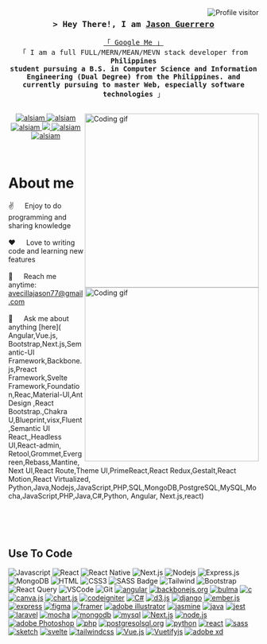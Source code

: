 <!--
<h2 align="center">
  Welcome to Jason Guerrero World!
  <img src="https://media.giphy.com/media/hvRJCLFzcasrR4ia7z/giphy.gif" width="28">
</h2>
-->

<!--
<p align="center">
  <a href="https://github.com/alsiam"><img src="https://readme-typing-svg.herokuapp.com/?lines=Self%20Taught%20Programmer;Front%20End%20Developer;1.5%2B%20years%20of%20coding%20experience;Always%20learning%20new%20things&center=true&width=380&height=45"></a>
</p>

 -->

<a href="https://komarev.com/ghpvc/?username=alsiam">
  <img align="right" src="https://komarev.com/ghpvc/?username=alsiam&label=Visitors&color=0e75b6&style=flat" alt="Profile visitor" />
</a>




<!-- Intro  -->
<h3 align="center">
        <samp>&gt; Hey There!, I am
                <b><a target="_blank" href="">Jason Guerrero</a></b>
        </samp>
</h3>


<p align="center"> 
  <samp>
    <a href="">「 Google Me 」</a>
    <br>
    「 I am a full FULL/MERN/MEAN/MEVN stack  developer from <b>Philippines <br> student pursuing a B.S. in Computer Science and Information Engineering (Dual Degree) from the Philippines. and currently pursuing to master Web, especially software technologies</b> 」
    <br>
    <br>
  </samp>
</p>
<img align="right" width="350" src="/assets/programmer.gif" alt="Coding gif" />
<p align="center">
 <a href="" target="blank">
  <img src="https://img.shields.io/badge/Website-DC143C?style=for-the-badge&logo=medium&logoColor=white" alt="alsiam" />
 </a>
 <a href="" target="_blank">
  <img src="https://img.shields.io/badge/LinkedIn-0077B5?style=for-the-badge&logo=linkedin&logoColor=white" alt="alsiam"/>
 </a>
 <a href="" target="_blank">
  <img src="https://img.shields.io/badge/dev.to-0A0A0A?style=for-the-badge&logo=dev.to&logoColor=white" alt="alsiam" />
 </a>
 <a href="" target="_blank">
  <img src="https://img.shields.io/badge/Twitter-1DA1F2?style=for-the-badge&logo=twitter&logoColor=white" />
 </a>
 <a href="" target="_blank">
  <img src="https://img.shields.io/badge/Instagram-fe4164?style=for-the-badge&logo=instagram&logoColor=white" alt="alsiam" />
 </a> 
 <a href="" target="_blank">
  <img src="https://img.shields.io/badge/Facebook-20BEFF?&style=for-the-badge&logo=facebook&logoColor=white" alt="alsiam"  />
  </a> 
</p>
<br />

<!-- About Section -->
 # About me
 
<p>
 <img align="right" width="350" src="/assets/programmer.gif" alt="Coding gif" />
  
 ✌️ &emsp; Enjoy to do programming and sharing knowledge <br/><br/>
 ❤️ &emsp; Love to writing code and learning new features<br/><br/>
 📧 &emsp; Reach me anytime: avecillajason77@gmail.com<br/><br/>
 💬 &emsp; Ask me about anything [here](
Angular,Vue.js,
Bootstrap,Next.js,Semantic-UI Framework,Backbone.js,Preact Framework,Svelte Framework,Foundation,Reac,Material-UI,Ant Design ,React Bootstrap.,Chakra U,Blueprint,visx,Fluent,Semantic UI React,,Headless UI,React-admin, Retool,Grommet,Evergreen,Rebass,Mantine,Next UI,React Route,Theme UI,PrimeReact,React Redux,Gestalt,React Motion,React Virtualized,
Python,Java,Nodejs,JavaScript,PHP,SQL,MongoDB,PostgreSQL,MySQL,Mocha,JavaScript,PHP,Java,C#,Python, Angular, Next.js,react)

</p>

<br/>
<br/>
<br/>

## Use To Code

![Javascript](https://img.shields.io/badge/Javascript-F0DB4F?style=for-the-badge&labelColor=black&logo=javascript&logoColor=F0DB4F)
![React](https://img.shields.io/badge/-React-61DBFB?style=for-the-badge&labelColor=black&logo=react&logoColor=61DBFB)
![React Native](https://img.shields.io/badge/React_Native-20232A?style=for-the-badge&logo=react&logoColor=61DAFB)
![Next.js](https://img.shields.io/badge/next.js-000000?style=for-the-badge&logo=nextdotjs&logoColor=white)
![Nodejs](https://img.shields.io/badge/Nodejs-3C873A?style=for-the-badge&labelColor=black&logo=node.js&logoColor=3C873A)
![Express.js](https://img.shields.io/badge/Express.js-000000?style=for-the-badge&logo=express&logoColor=white)
![MongoDB](https://img.shields.io/badge/MongoDB-4EA94B?style=for-the-badge&logo=mongodb&logoColor=white)
![HTML](https://img.shields.io/badge/HTML5-E34F26?style=for-the-badge&logo=html5&logoColor=white)
![CSS3](https://img.shields.io/badge/CSS3-1572B6?style=for-the-badge&logo=css3&logoColor=white)
![SASS Badge](https://img.shields.io/badge/Sass-CC6699?style=for-the-badge&logo=sass&logoColor=white)
![Tailwind](https://img.shields.io/badge/Tailwind_CSS-092749?style=for-the-badge&logo=tailwindcss&logoColor=06B6D4&labelColor=000000)
![Bootstrap](https://img.shields.io/badge/Bootstrap-563D7C?style=for-the-badge&logo=bootstrap&logoColor=white)
![React Query](https://img.shields.io/badge/-React_Query-FF4154?style=for-the-badge&logo=react%20query&logoColor=white)
![VSCode](https://img.shields.io/badge/Visual_Studio-0078d7?style=for-the-badge&logo=visual%20studio&logoColor=white)
![Git](https://img.shields.io/badge/Git-F05032?style=for-the-badge&logo=git&logoColor=white)
<a href='https://github.com/shivamkapasia0' target="_blank"><img alt='angular' src='https://img.shields.io/badge/angular-100000?style=for-the-badge&logo=angular&logoColor=white&labelColor=red&color=red'/></a>
<a href='https://github.com/shivamkapasia0' target="_blank"><img alt='backbonejs.org' src='https://img.shields.io/badge/backbonejs.org-100000?style=for-the-badge&logo=backbonejs.org&logoColor=white&labelColor=000000&color=black'/></a>
<a href='https://github.com/shivamkapasia0' target="_blank"><img alt='bulma' src='https://img.shields.io/badge/bulma-100000?style=for-the-badge&logo=bulma&logoColor=white&labelColor=000000&color=black'/></a>
<a href='https://github.com/shivamkapasia0' target="_blank"><img alt='c' src='https://img.shields.io/badge/language-100000?style=for-the-badge&logo=c&logoColor=white&labelColor=000000&color=black'/></a>
<a href='https://github.com/shivamkapasia0' target="_blank"><img alt='canva.js' src='https://img.shields.io/badge/canva.js-100000?style=for-the-badge&logo=canva.js&logoColor=white&labelColor=000000&color=black'/></a>
<a href='https://github.com/shivamkapasia0' target="_blank"><img alt='chart.js' src='https://img.shields.io/badge/chart.js-100000?style=for-the-badge&logo=chart.js&logoColor=white&labelColor=000000&color=black'/></a>
<a href='https://github.com/shivamkapasia0' target="_blank"><img alt='codeigniter' src='https://img.shields.io/badge/codeigniter-100000?style=for-the-badge&logo=codeigniter&logoColor=white&labelColor=000000&color=black'/></a>
<a href='https://github.com/shivamkapasia0' target="_blank"><img alt='C#' src='https://img.shields.io/badge/language-100000?style=for-the-badge&logo=C#&logoColor=white&labelColor=000000&color=black'/></a>
<a href='https://github.com/shivamkapasia0' target="_blank"><img alt='d3.js' src='https://img.shields.io/badge/d3.js-100000?style=for-the-badge&logo=d3.js&logoColor=white&labelColor=000000&color=black'/></a>
<a href='https://github.com/shivamkapasia0' target="_blank"><img alt='django' src='https://img.shields.io/badge/django-100000?style=for-the-badge&logo=django&logoColor=white&labelColor=000000&color=black'/></a>
<a href='https://github.com/shivamkapasia0' target="_blank"><img alt='ember.js' src='https://img.shields.io/badge/ember.js-100000?style=for-the-badge&logo=ember.js&logoColor=white&labelColor=000000&color=black'/></a>
<a href='https://github.com/shivamkapasia0' target="_blank"><img alt='express' src='https://img.shields.io/badge/express-100000?style=for-the-badge&logo=express&logoColor=white&labelColor=000000&color=black'/></a>
<a href='https://github.com/shivamkapasia0' target="_blank"><img alt='figma' src='https://img.shields.io/badge/figma-100000?style=for-the-badge&logo=figma&logoColor=white&labelColor=000000&color=black'/></a>
<a href='https://github.com/shivamkapasia0' target="_blank"><img alt='framer' src='https://img.shields.io/badge/framer-100000?style=for-the-badge&logo=framer&logoColor=white&labelColor=000000&color=black'/></a>
<a href='https://github.com/shivamkapasia0' target="_blank"><img alt='adobe illustrator' src='https://img.shields.io/badge/adobe_illustrator-100000?style=for-the-badge&logo=adobe illustrator&logoColor=white&labelColor=000000&color=black'/></a>
<a href='https://github.com/shivamkapasia0' target="_blank"><img alt='jasmine' src='https://img.shields.io/badge/jasmine-100000?style=for-the-badge&logo=jasmine&logoColor=white&labelColor=000000&color=black'/></a>
<a href='https://github.com/shivamkapasia0' target="_blank"><img alt='java' src='https://img.shields.io/badge/java-100000?style=for-the-badge&logo=java&logoColor=white&labelColor=000000&color=black'/></a>
<a href='https://github.com/shivamkapasia0' target="_blank"><img alt='jest' src='https://img.shields.io/badge/jest-100000?style=for-the-badge&logo=jest&logoColor=white&labelColor=000000&color=black'/></a>
<a href='https://github.com/shivamkapasia0' target="_blank"><img alt='laravel' src='https://img.shields.io/badge/laravel-100000?style=for-the-badge&logo=laravel&logoColor=white&labelColor=000000&color=black'/></a>
<a href='https://github.com/shivamkapasia0' target="_blank"><img alt='mocha' src='https://img.shields.io/badge/mocha-100000?style=for-the-badge&logo=mocha&logoColor=white&labelColor=000000&color=black'/></a>
<a href='https://github.com/shivamkapasia0' target="_blank"><img alt='mongodb' src='https://img.shields.io/badge/mongodb-100000?style=for-the-badge&logo=mongodb&logoColor=white&labelColor=000000&color=black'/></a>
<a href='https://github.com/shivamkapasia0' target="_blank"><img alt='mysql' src='https://img.shields.io/badge/mysql-100000?style=for-the-badge&logo=mysql&logoColor=white&labelColor=000000&color=black'/></a>
<a href='https://github.com/shivamkapasia0' target="_blank"><img alt='Next.js' src='https://img.shields.io/badge/Next.js-100000?style=for-the-badge&logo=Next.js&logoColor=white&labelColor=000000&color=black'/></a>
<a href='https://github.com/shivamkapasia0' target="_blank"><img alt='node.js' src='https://img.shields.io/badge/node.js-100000?style=for-the-badge&logo=node.js&logoColor=white&labelColor=000000&color=black'/></a>
<a href='https://github.com/shivamkapasia0' target="_blank"><img alt='adobe Photoshop' src='https://img.shields.io/badge/adobe_Photoshop-100000?style=for-the-badge&logo=adobe Photoshop&logoColor=white&labelColor=000000&color=black'/></a>
<a href='https://github.com/shivamkapasia0' target="_blank"><img alt='php' src='https://img.shields.io/badge/php-100000?style=for-the-badge&logo=php&logoColor=white&labelColor=000000&color=black'/></a>
<a href='https://github.com/shivamkapasia0' target="_blank"><img alt='postgresolsql.org' src='https://img.shields.io/badge/postgresolsql.org-100000?style=for-the-badge&logo=postgresolsql.org&logoColor=white&labelColor=000000&color=black'/></a>
<a href='https://github.com/shivamkapasia0' target="_blank"><img alt='python' src='https://img.shields.io/badge/python-100000?style=for-the-badge&logo=python&logoColor=white&labelColor=000000&color=black'/></a>
<a href='https://github.com/shivamkapasia0' target="_blank"><img alt='react' src='https://img.shields.io/badge/python-100000?style=for-the-badge&logo=react&logoColor=white&labelColor=000000&color=black'/></a>
<a href='https://github.com/shivamkapasia0' target="_blank"><img alt='sass' src='https://img.shields.io/badge/sass-100000?style=for-the-badge&logo=sass&logoColor=white&labelColor=000000&color=black'/></a>
<a href='https://github.com/shivamkapasia0' target="_blank"><img alt='sketch' src='https://img.shields.io/badge/sketch-100000?style=for-the-badge&logo=sketch&logoColor=white&labelColor=000000&color=black'/></a>
<a href='https://github.com/shivamkapasia0' target="_blank"><img alt='svelte' src='https://img.shields.io/badge/svelte-100000?style=for-the-badge&logo=svelte&logoColor=white&labelColor=000000&color=black'/></a>
<a href='https://github.com/shivamkapasia0' target="_blank"><img alt='tailwindcss' src='https://img.shields.io/badge/tailwindcss-100000?style=for-the-badge&logo=tailwindcss&logoColor=white&labelColor=000000&color=black'/></a>
<a href='https://github.com/shivamkapasia0' target="_blank"><img alt='Vue.js' src='https://img.shields.io/badge/Vue.js-100000?style=for-the-badge&logo=Vue.js&logoColor=white&labelColor=000000&color=black'/></a>
<a href='https://github.com/shivamkapasia0' target="_blank"><img alt='Vuetifyjs' src='https://img.shields.io/badge/Vuetifyjs-100000?style=for-the-badge&logo=Vuetifyjs&logoColor=white&labelColor=000000&color=black'/></a>
<a href='https://github.com/shivamkapasia0' target="_blank"><img alt='adobe xd' src='https://img.shields.io/badge/adobe_xd-100000?style=for-the-badge&logo=adobe xd&logoColor=white&labelColor=000000&color=black'/></a>

<br/>



